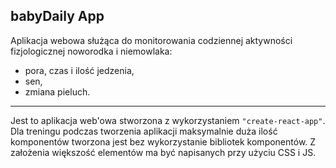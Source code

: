 ## babyDaily App

Aplikacja webowa służąca do monitorowania codziennej aktywności fizjologicznej noworodka i niemowlaka:
* pora, czas i ilość jedzenia,
* sen,
* zmiana pieluch.
_____
Jest to aplikacja web'owa stworzona z wykorzystaniem `"create-react-app"`.
Dla treningu podczas tworzenia aplikacji maksymalnie duża ilość komponentów tworzona jest bez wykorzystanie bibliotek komponentów. Z założenia większość elementów ma być napisanych przy użyciu CSS i JS.
